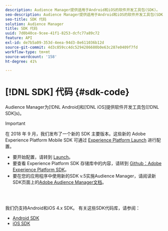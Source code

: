 ```yaml
---
description: Audience Manager提供适用于Android和iOS的软件开发工具包(SDK)。
seo-description: Audience Manager提供适用于Android和iOS的软件开发工具包(SDK)。
seo-title: SDK 代码
solution: Audience Manager
title: SDK 代码
uuid: 7d0b40ce-9cee-41f1-8253-dcfc77a89c72
feature: API
exl-id: de7b5a09-353d-4eea-94d3-8e611036b12d
source-git-commit: 4d3c859cc4dc5294286680b0e63c287e0409f7fd
workflow-type: tm+mt
source-wordcount: '158'
ht-degree: 41%

---
```


# [!DNL SDK] 代码 {#sdk-code}

Audience Manager为[!DNL Android]和[!DNL iOS]提供软件开发工具包([!DNL SDK]s)。

>[!IMPORTANT]
>
>在 2018 年 9 月，我们发布了一个新的 SDK 主要版本。这些新的 Adobe Experience Platform Mobile SDK 可通过 [Experience Platform Launch](https://www.adobe.com/experience-platform/launch.html) 进行配置。

* 要开始配置，请转到 [Launch](https://launch.adobe.com/)。
* 要查看 Experience Platform SDK 存储库中的内容，请转到 [Github：Adobe Experience Platform SDK](https://github.com/Adobe-Marketing-Cloud/acp-sdks)。
* 要在您的应用程序中使用新的SDK v.5实施Audience Manager，请阅读新SDK页面上的[Adobe Audience Manager文档](https://aep-sdks.gitbook.io/docs/using-mobile-extensions/adobe-audience-manager)。

<br> 

我们仍支持Android和iOS 4.x SDK。 有关这些SDK代码库，请参阅：

* [Android SDK](https://docs.adobe.com/content/help/en/mobile-services/android/overview.html)
* [iOS SDK](https://docs.adobe.com/content/help/en/mobile-services/ios/overview.html)
